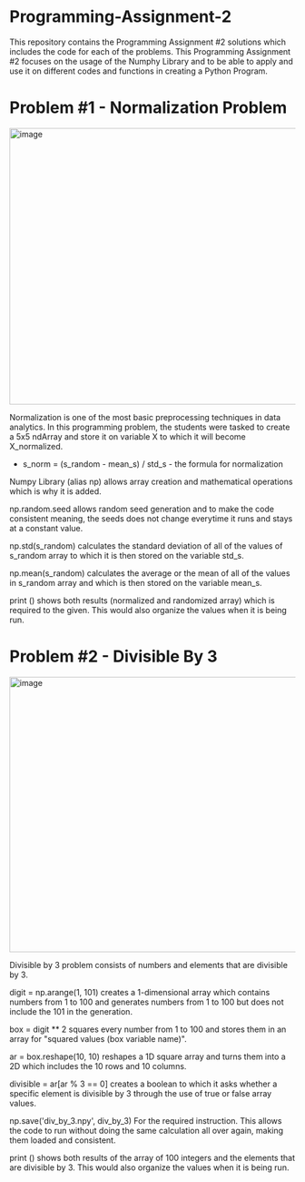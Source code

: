 # Programming-Assignment-2
This repository contains the Programming Assignment #2 solutions which includes the code for each of the problems. This Programming Assignment #2 focuses on the usage of the Numphy Library
and to be able to apply and use it on different codes and functions in creating a Python Program.

# Problem #1 - Normalization Problem

<img width="828" height="486" alt="image" src="https://github.com/user-attachments/assets/1ef29aac-2778-4870-a370-b6897c72e94c" />

Normalization is one of the most basic preprocessing techniques in data analytics. In this programming problem, the students were tasked to create a 5x5 ndArray and store it on variable X to which it will become X_normalized.

* s_norm = (s_random - mean_s) / std_s - the formula for normalization

Numpy Library (alias np) allows array creation and mathematical operations which is why it is added.

np.random.seed allows random seed generation and to make the code consistent meaning, the seeds does not change everytime it runs and stays at a constant value.

np.std(s_random) calculates the standard deviation of all of the values of s_random array to which it is then stored on the variable std_s.

np.mean(s_random) calculates the average or the mean of all of the values in s_random array and which is then stored on the variable mean_s.

print () shows both results (normalized and randomized array) which is required to the given. This would also organize the values when it is being run.


# Problem #2 - Divisible By 3

<img width="608" height="484" alt="image" src="https://github.com/user-attachments/assets/ed8de62f-78d6-4274-844b-17f5c442ed96" />

Divisible by 3 problem consists of numbers and elements that are divisible by 3.

digit = np.arange(1, 101) creates a 1-dimensional array which contains numbers from 1 to 100 and generates numbers from 1 to 100 but does not include the 101 in the generation.

box = digit ** 2 squares every number from 1 to 100 and stores them in an array for "squared values (box variable name)".

ar = box.reshape(10, 10) reshapes a 1D square array and turns them into a 2D which includes the 10 rows and 10 columns.

divisible = ar[ar % 3 == 0] creates a boolean to which it asks whether a specific element is divisible by 3 through the use of true or false array values.

np.save('div_by_3.npy', div_by_3) For the required instruction. This allows the code to run without doing the same calculation all over again, making them loaded and consistent.

print () shows both results of the array of 100 integers and the elements that are divisible by 3. This would also organize the values when it is being run.





